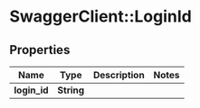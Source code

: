 # SwaggerClient::LoginId

## Properties
Name | Type | Description | Notes
------------ | ------------- | ------------- | -------------
**login_id** | **String** |  | 


